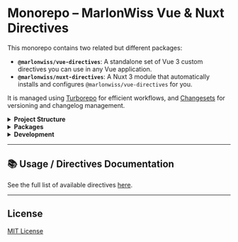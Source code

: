 # Monorepo – MarlonWiss Vue & Nuxt Directives

This monorepo contains two related but different packages:

- **`@marlonwiss/vue-directives`**: A standalone set of Vue 3 custom directives you can use in any Vue application.
- **`@marlonwiss/nuxt-directives`**: A Nuxt 3 module that automatically installs and configures `@marlonwiss/vue-directives` for you.

It is managed using [Turborepo](https://turbo.build/repo) for efficient workflows, and [Changesets](https://github.com/changesets/changesets) for versioning and changelog management.

<details>
<summary><strong>Project Structure</strong></summary>

```
/
├── .changeset/        # Changesets configuration
├── .turbo/            # Turborepo cache
├─ packages/
│  └── playground/     # Nuxt Playground
│      ├── .nuxt/
│      │   └── ...
│      ├── .node_modules/
|      |   └── ...
│      ├── app.vue
│      ├── nuxt.config.ts      
│      ├── CHANGELOG.md
│      ├── package.json
│      └── tsconfig.json
├── node_modules/      # Root dependencies
├── packages/
│   ├── nuxt-directives/
│   │   ├── src/
│   │   │   └── runtime/
│   │   │       │── types/
|   |   |       │   └── ...
│   │   │       └── ...
│   │   ├── dist/      # Built files
│   │   ├── CHANGELOG.md
│   │   ├── package.json
│   │   └── tsconfig.json
│   └── vue-directives/
│       ├── src/
│       │   ├── directives/
│       │   │   └── ...
│       │   ├── plugins/
│       │   │   └── ...
│       │   └── utils/
│       │       └── ...
│       ├── dist/      # Built files
│       ├── CHANGELOG.md
│       ├── package.json
│       └── tsconfig.json
└── package.json       # Root package
```

</details>

<details>
<summary><strong>Packages</strong></summary>

### [`@marlonwiss/vue-directives`](https://github.com/MarlonWiss2212/vue-directives/blob/main/packages/vue-directives/Readme.md)

This package provides a collection of Vue 3 custom directives

**Changelog**: [View CHANGELOG.md](https://github.com/MarlonWiss2212/vue-directives/blob/main/packages/vue-directives/CHANGELOG.md)

**Directives**: [View Directives.md](https://github.com/MarlonWiss2212/vue-directives/blob/main/Directives.md)

---

### [`@marlonwiss/nuxt-directives`](https://github.com/MarlonWiss2212/vue-directives/blob/main/packages/nuxt-directives/Readme.md)

This package wraps the `vue-directives` into a Nuxt 3 module:

- Registers the Vue directives automatically in your Nuxt application.
- Offers type definitions and runtime auto-imports for better developer experience.

**Changelog**: [View CHANGELOG.md](https://github.com/MarlonWiss2212/vue-directives/blob/main/packages/nuxt-directives/CHANGELOG.md)

**Directives**: [View Directives.md](https://github.com/MarlonWiss2212/vue-directives/blob/main/Directives.md)
</details>

<details>
<summary><strong>Development</strong></summary>

This project uses **Turborepo** to orchestrate tasks across packages.

When creating new **feature** create a new feature/* branch. When ready to merge create a pull request to **stage** for that feature.

Common commands:
```bash
pnpm install             # Install dependencies
pnpm run dev:prepare     # Prepare Nuxt
pnpm run build           # Build all packages
pnpm run dev             # Start Playground (Run install, dev:prepare and build before)

# When creating pull request for stage into main run
pnpm run prepare-release # Create a new changeset for versioning and version it
```
</details>

---

## 📚 Usage / Directives Documentation

See the full list of available directives [here](https://github.com/MarlonWiss2212/vue-directives/blob/main/Directives.md).

---

## License
[MIT License](https://github.com/MarlonWiss2212/vue-directives/blob/main/LICENSE)
